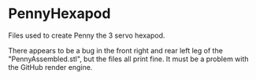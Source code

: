 PennyHexapod
============

Files used to create Penny the 3 servo hexapod.

There appears to be a bug in the front right and rear left leg of the "PennyAssembled.stl", but
the files all print fine. It must be a problem with the GitHub render engine.
